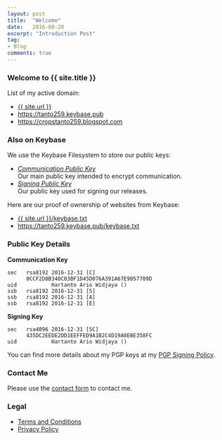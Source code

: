 ```yaml
---
layout: post
title:  "Welcome"
date:   2016-09-20
excerpt: "Introduction Post"
tag:
- Blog
comments: true
---
```


### Welcome to {{ site.title }}

List of my active domain:
* <a href="{{ site.url }}" target="_blank" rel="noopener noreferrer">{{ site.url }}</a>
* <a href="https://tanto259.keybase.pub" target="_blank" rel="noopener noreferrer">https://tanto259.keybase.pub</a>
* <a href="https://cropstanto259.blogspot.com" target="_blank" rel="noopener nofollow noreferrer">https://cropstanto259.blogspot.com</a>

### Also on Keybase

We use the Keybase Filesystem to store our public keys:
* <i><a href="https://tanto259.keybase.pub/publickey.html" target="_blank" rel="noopener noreferrer">Communication Public Key</a></i><br/>
  Our main public key intended to encrypt communication.
* <i><a href="https://tanto259.keybase.pub/signingkey.html" target="_blank" rel="noopener noreferrer">Signing Public Key</a></i><br/>
  Our public key used for signing our releases.

Here are our proof of ownership of websites from Keybase:
* <a href="{{ site.url }}/keybase.txt" target="_blank" rel="noopener noreferrer">{{ site.url }}/keybase.txt</a>
* <a href="https://tanto259.keybase.pub/keybase.txt" target="_blank" rel="noopener noreferrer">https://tanto259.keybase.pub/keybase.txt</a>

### Public Key Details

<strong>Communication Key</strong>
<pre><code>sec   rsa8192 2016-12-31 [C]
      0CCF2D8B340C03BF1D45D076A391A67E9057709D
uid           Hartanto Ario Widjaya (<span class="mailnolink" mail="pbagnpg@gnagb259.anzr"></span>)
ssb   rsa8192 2016-12-31 [S]
ssb   rsa8192 2016-12-31 [A]
ssb   rsa8192 2016-12-31 [E]
</code></pre>
<strong>Signing Key</strong>
<pre><code>sec   rsa4096 2016-12-31 [SC]
      435DC2EEDE2DD1EEFFED9A1B2C4D19A0EBE358FC
uid           Hartanto Ario Widjaya (<span class="mailnolink" mail="pbagnpg@gnagb259.anzr"></span>)
</code></pre>
You can find more details about my PGP keys at my <a href="{{ site.url }}/pgp" target="_blank" rel="noopener noreferrer">PGP Signing Policy</a>.

### Contact Me

Please use the <a href="{{ site.url }}/contact" target="_blank" rel="noopener noreferrer">contact form</a> to contact me.

### Legal

* <a href="{{ site.url }}/terms" target="_blank" rel="noopener noreferrer">Terms and Conditions</a>
* <a href="{{ site.url }}/privacy" target="_blank" rel="noopener noreferrer">Privacy Policy</a>
